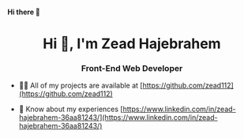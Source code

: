 #### Hi there 👋

<h1 align="center">Hi 👋, I'm Zead Hajebrahem</h1>
<h3 align="center">Front-End Web Developer</h3>

- 👨‍💻 All of my projects are available at [https://github.com/zead112](https://github.com/zead112)

- 📄 Know about my experiences [https://www.linkedin.com/in/zead-hajebrahem-36aa81243/](https://www.linkedin.com/in/zead-hajebrahem-36aa81243/)
